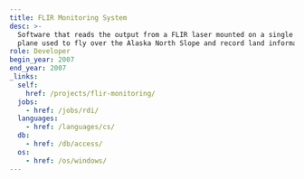 ```yaml
---
title: FLIR Monitoring System
desc: >-
  Software that reads the output from a FLIR laser mounted on a single engine
  plane used to fly over the Alaska North Slope and record land information.
role: Developer
begin_year: 2007
end_year: 2007
_links:
  self:
    href: /projects/flir-monitoring/
  jobs:
    - href: /jobs/rdi/
  languages:
    - href: /languages/cs/
  db:
    - href: /db/access/
  os:
    - href: /os/windows/
---
```

